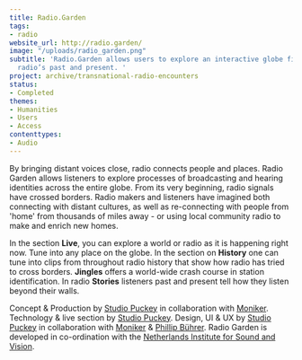 ```yaml
---
title: Radio.Garden
tags:
- radio
website_url: http://radio.garden/
image: "/uploads/radio_garden.png"
subtitle: 'Radio.Garden allows users to explore an interactive globe filled with
  radio’s past and present. '
project: archive/transnational-radio-encounters
status:
- Completed
themes:
- Humanities
- Users
- Access
contenttypes:
- Audio
---
```


By bringing distant voices close, radio connects people and places. Radio Garden allows listeners to explore processes of broadcasting and hearing identities across the entire globe. From its very beginning, radio signals have crossed borders. Radio makers and listeners have imagined both connecting with distant cultures, as well as re-connecting with people from 'home' from thousands of miles away - or using local community radio to make and enrich new homes.

In the section **Live**, you can explore a world or radio as it is happening right now. Tune into any place on the globe. In the section on **History** one can tune into clips from throughout radio history that show how radio has tried to cross borders. **Jingles** offers a world-wide crash course in station identification. In radio **Stories** listeners past and present tell how they listen beyond their walls.

Concept & Production by [Studio Puckey](http://puckey.studio/) in collaboration with [Moniker](http://studiomoniker.com/). Technology & live section by [Studio Puckey](http://puckey.studio/). Design, UI & UX by [Studio Puckey](http://puckey.studio/) in collaboration with [Moniker](http://www.studiomoniker.com/) & [Phillip Bührer](http://www.phillipbuehrer.ch/). Radio Garden is developed in co-ordination with the [Netherlands Institute for Sound and Vision](https://www.beeldengeluid.nl/en).
